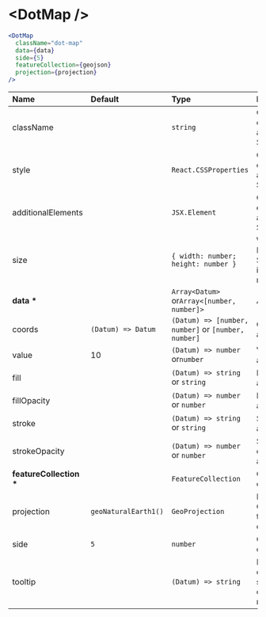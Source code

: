 # \<DotMap \/>

```jsx
<DotMap
  className="dot-map"
  data={data}
  side={5}
  featureCollection={geojson}
  projection={projection}
/>
```

| Name                        | Default              | Type                                                | Description                                                  |
| :-------------------------- | :------------------- | :-------------------------------------------------- | :----------------------------------------------------------- |
| className                   |                      | `string`                                            | Custom css classes to apply to the SVG                       |
| style                       |                      | `React.CSSProperties`                               | Custom style object to apply to the SVG                      |
| additionalElements          |                      | `JSX.Element`                                       | Optional elements to add to the SVG                          |
| size                        |                      | `{ width: number; height: number }`                 | Width and Height of the SVG. Default is parent node size.    |
| <b>data \*</b>              |                      | `Array<Datum>` or`Array<[number, number]>`          | Array of data                                                |
| coords                      | `(Datum) => Datum`   | `(Datum) => [number, number]` or `[number, number]` | Coords accessor                                              |
| value                       | 10                   | `(Datum) => number` or`number`                      | Value accessor                                               |
| fill                        |                      | `(Datum) => string` or `string`                     | Fill color accessor                                          |
| fillOpacity                 |                      | `(Datum) => number` or `number`                     | Fill opacity accessor                                        |
| stroke                      |                      | `(Datum) => string` or `string`                     | Stroke color accessor                                        |
| strokeOpacity               |                      | `(Datum) => number` or `number`                     | Stroke opacity accessor                                      |
| <b>featureCollection \*</b> |                      | `FeatureCollection`                                 | GeoJson object                                               |
| projection                  | `geoNaturalEarth1()` | `GeoProjection`                                     | D3 GeoProjection to map coordinates                          |
| side                        | `5`                  | `number`                                            | Grid cell dimension                                          |
| tooltip                     |                      | `(Datum) => string`                                 | Return HTML or text as a string to show on element mouseover |
